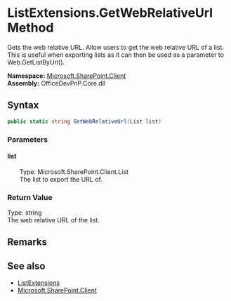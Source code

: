# ListExtensions.GetWebRelativeUrl Method  
 Gets the web relative URL. Allow users to get the web relative URL of a list. This is useful when exporting lists as it can then be used as a parameter to Web.GetListByUrl().   

**Namespace:** [Microsoft.SharePoint.Client](Microsoft.SharePoint.Client.md)  
**Assembly:** OfficeDevPnP.Core.dll  
## Syntax
```C#
public static string GetWebRelativeUrl(List list)
```
### Parameters
#### list  
&emsp;&emsp;Type: Microsoft.SharePoint.Client.List  
&emsp;&emsp;The list to export the URL of.  

  

### Return Value
Type: string  
The web relative URL of the list.  


## Remarks
  
## See also
- [ListExtensions](Microsoft.SharePoint.Client.ListExtensions.md) 
- [Microsoft.SharePoint.Client](Microsoft.SharePoint.Client.md) 
